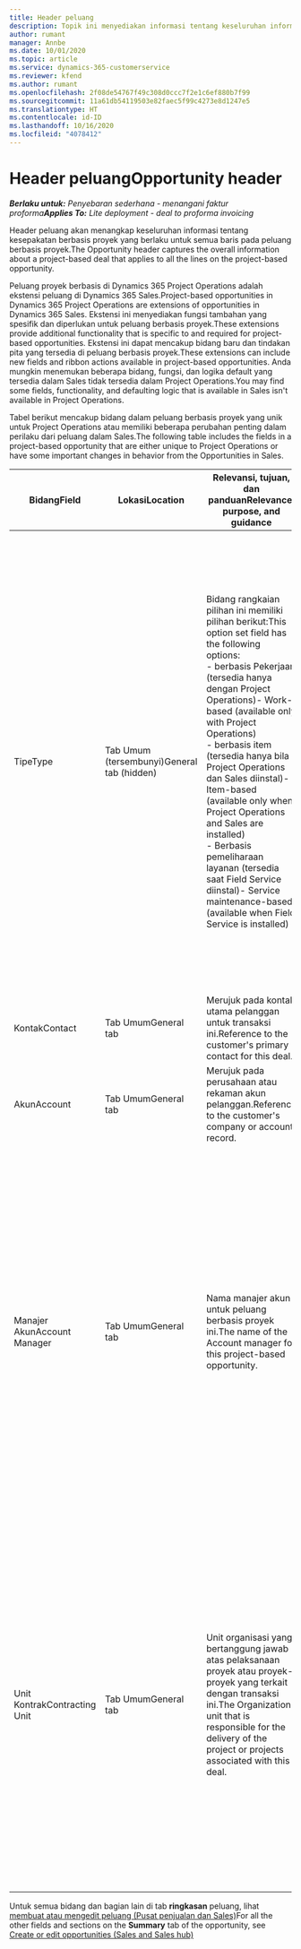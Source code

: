 ```yaml
---
title: Header peluang
description: Topik ini menyediakan informasi tentang keseluruhan informasi tentang penawaran berbasis proyek dan baris peluang berbasis proyek.
author: rumant
manager: Annbe
ms.date: 10/01/2020
ms.topic: article
ms.service: dynamics-365-customerservice
ms.reviewer: kfend
ms.author: rumant
ms.openlocfilehash: 2f08de54767f49c308d0ccc7f2e1c6ef880b7f99
ms.sourcegitcommit: 11a61db54119503e82faec5f99c4273e8d1247e5
ms.translationtype: HT
ms.contentlocale: id-ID
ms.lasthandoff: 10/16/2020
ms.locfileid: "4078412"
---
```

# <a name="opportunity-header"></a><span data-ttu-id="adb6e-103">Header peluang</span><span class="sxs-lookup"><span data-stu-id="adb6e-103">Opportunity header</span></span>

<span data-ttu-id="adb6e-104">_**Berlaku untuk:** Penyebaran sederhana - menangani faktur proforma_</span><span class="sxs-lookup"><span data-stu-id="adb6e-104">_**Applies To:** Lite deployment - deal to proforma invoicing_</span></span>

<span data-ttu-id="adb6e-105">Header peluang akan menangkap keseluruhan informasi tentang kesepakatan berbasis proyek yang berlaku untuk semua baris pada peluang berbasis proyek.</span><span class="sxs-lookup"><span data-stu-id="adb6e-105">The Opportunity header captures the overall information about a project-based deal that applies to all the lines on the project-based opportunity.</span></span>

<span data-ttu-id="adb6e-106">Peluang proyek berbasis di Dynamics 365 Project Operations adalah ekstensi peluang di Dynamics 365 Sales.</span><span class="sxs-lookup"><span data-stu-id="adb6e-106">Project-based opportunities in Dynamics 365 Project Operations are extensions of opportunities in Dynamics 365 Sales.</span></span> <span data-ttu-id="adb6e-107">Ekstensi ini menyediakan fungsi tambahan yang spesifik dan diperlukan untuk peluang berbasis proyek.</span><span class="sxs-lookup"><span data-stu-id="adb6e-107">These extensions provide additional functionality that is specific to and required for project-based opportunities.</span></span> <span data-ttu-id="adb6e-108">Ekstensi ini dapat mencakup bidang baru dan tindakan pita yang tersedia di peluang berbasis proyek.</span><span class="sxs-lookup"><span data-stu-id="adb6e-108">These extensions can include new fields and ribbon actions available in project-based opportunities.</span></span> <span data-ttu-id="adb6e-109">Anda mungkin menemukan beberapa bidang, fungsi, dan logika default yang tersedia dalam Sales tidak tersedia dalam Project Operations.</span><span class="sxs-lookup"><span data-stu-id="adb6e-109">You may find some fields, functionality, and defaulting logic that is available in Sales isn't available in Project Operations.</span></span>

<span data-ttu-id="adb6e-110">Tabel berikut mencakup bidang dalam peluang berbasis proyek yang unik untuk Project Operations atau memiliki beberapa perubahan penting dalam perilaku dari peluang dalam Sales.</span><span class="sxs-lookup"><span data-stu-id="adb6e-110">The following table includes the fields in a project-based opportunity that are either unique to Project Operations or have some important changes in behavior from the Opportunities in Sales.</span></span>

| <span data-ttu-id="adb6e-111">**Bidang**</span><span class="sxs-lookup"><span data-stu-id="adb6e-111">**Field**</span></span> | <span data-ttu-id="adb6e-112">**Lokasi**</span><span class="sxs-lookup"><span data-stu-id="adb6e-112">**Location**</span></span> | <span data-ttu-id="adb6e-113">**Relevansi, tujuan, dan panduan**</span><span class="sxs-lookup"><span data-stu-id="adb6e-113">**Relevance, purpose, and guidance**</span></span> | <span data-ttu-id="adb6e-114">**Dampak hilir**</span><span class="sxs-lookup"><span data-stu-id="adb6e-114">**Downstream impact**</span></span> |
| --- | --- | --- | --- |
| <span data-ttu-id="adb6e-115">Tipe</span><span class="sxs-lookup"><span data-stu-id="adb6e-115">Type</span></span> | <span data-ttu-id="adb6e-116">Tab Umum (tersembunyi)</span><span class="sxs-lookup"><span data-stu-id="adb6e-116">General tab (hidden)</span></span> | <span data-ttu-id="adb6e-117">Bidang rangkaian pilihan ini memiliki pilihan berikut:</span><span class="sxs-lookup"><span data-stu-id="adb6e-117">This option set field has the following options:</span></span></br><span data-ttu-id="adb6e-118">- berbasis Pekerjaan (tersedia hanya dengan Project Operations)</span><span class="sxs-lookup"><span data-stu-id="adb6e-118">- Work-based (available only with Project Operations)</span></span></br><span data-ttu-id="adb6e-119">- berbasis item (tersedia hanya bila Project Operations dan Sales diinstal)</span><span class="sxs-lookup"><span data-stu-id="adb6e-119">- Item-based (available only when Project Operations and Sales are installed)</span></span></br><span data-ttu-id="adb6e-120">- Berbasis pemeliharaan layanan (tersedia saat Field Service diinstal)</span><span class="sxs-lookup"><span data-stu-id="adb6e-120">- Service maintenance-based (available when Field Service is installed)</span></span> | <span data-ttu-id="adb6e-121">Bila Anda menggunakan Project Operations, nilai bidang ini secara otomatis diatur ke **berbasis pekerjaan** yang mengelompokkan peluang sebagai berbasis proyek.</span><span class="sxs-lookup"><span data-stu-id="adb6e-121">When you use Project Operations, this field value is automatically set to **Work-based** which classifies the Opportunity as project-based.</span></span> <span data-ttu-id="adb6e-122">Sebuah Peluang harus berbasis proyek untuk mengaktifkan semua ekstensi dan fungsi khusus proyek di proses penjualan hilir untuk transaksi ini.</span><span class="sxs-lookup"><span data-stu-id="adb6e-122">An Opportunity should be project-based to enable all project-specific extensions and functionality in the downstream sales process for this deal.</span></span> |
| <span data-ttu-id="adb6e-123">Kontak</span><span class="sxs-lookup"><span data-stu-id="adb6e-123">Contact</span></span> | <span data-ttu-id="adb6e-124">Tab Umum</span><span class="sxs-lookup"><span data-stu-id="adb6e-124">General tab</span></span> | <span data-ttu-id="adb6e-125">Merujuk pada kontak utama pelanggan untuk transaksi ini.</span><span class="sxs-lookup"><span data-stu-id="adb6e-125">Reference to the customer's primary contact for this deal.</span></span> | |
| <span data-ttu-id="adb6e-126">Akun</span><span class="sxs-lookup"><span data-stu-id="adb6e-126">Account</span></span> | <span data-ttu-id="adb6e-127">Tab Umum</span><span class="sxs-lookup"><span data-stu-id="adb6e-127">General tab</span></span> | <span data-ttu-id="adb6e-128">Merujuk pada perusahaan atau rekaman akun pelanggan.</span><span class="sxs-lookup"><span data-stu-id="adb6e-128">Reference to the customer's company or account record.</span></span> | |
| <span data-ttu-id="adb6e-129">Manajer Akun</span><span class="sxs-lookup"><span data-stu-id="adb6e-129">Account Manager</span></span> | <span data-ttu-id="adb6e-130">Tab Umum</span><span class="sxs-lookup"><span data-stu-id="adb6e-130">General tab</span></span> | <span data-ttu-id="adb6e-131">Nama manajer akun untuk peluang berbasis proyek ini.</span><span class="sxs-lookup"><span data-stu-id="adb6e-131">The name of the Account manager for this project-based opportunity.</span></span> | <span data-ttu-id="adb6e-132">Manajer akun bertanggung jawab untuk mengelola hubungan dengan pelanggan melalui penyelesaian proyek ini.</span><span class="sxs-lookup"><span data-stu-id="adb6e-132">The Account manager is responsible for managing the relationship with the customer through the completion of this project.</span></span> <span data-ttu-id="adb6e-133">Berdasarkan rekaman sumber daya yang dapat dipesan terkait dengan manajer akun, unit kontrak menjadi default.</span><span class="sxs-lookup"><span data-stu-id="adb6e-133">Based on the bookable resource record tied to the Account manager, the contracting unit is defaulted.</span></span> |
| <span data-ttu-id="adb6e-134">Unit Kontrak</span><span class="sxs-lookup"><span data-stu-id="adb6e-134">Contracting Unit</span></span> | <span data-ttu-id="adb6e-135">Tab Umum</span><span class="sxs-lookup"><span data-stu-id="adb6e-135">General tab</span></span> | <span data-ttu-id="adb6e-136">Unit organisasi yang bertanggung jawab atas pelaksanaan proyek atau proyek-proyek yang terkait dengan transaksi ini.</span><span class="sxs-lookup"><span data-stu-id="adb6e-136">The Organization unit that is responsible for the delivery of the project or projects associated with this deal.</span></span> | <span data-ttu-id="adb6e-137">Unit kontrak adalah divisi perusahaan yang akan menyelesaikan proyek setelah transaksi ditutup.</span><span class="sxs-lookup"><span data-stu-id="adb6e-137">The contracting unit is the division of the company that will complete the project(s) after the deal is closed.</span></span> <span data-ttu-id="adb6e-138">Setiap unit kontrak memiliki mata uang, dan mata uang ini digunakan untuk melaporkan perkiraan dan biaya aktual yang timbul selama proyek.</span><span class="sxs-lookup"><span data-stu-id="adb6e-138">Every contracting unit has a currency, and this currency is used to report estimated and actual costs incurred during the project.</span></span> |

<span data-ttu-id="adb6e-139">Untuk semua bidang dan bagian lain di tab **ringkasan** peluang, lihat [membuat atau mengedit peluang (Pusat penjualan dan Sales)](https://docs.microsoft.com/dynamics365/sales-enterprise/create-edit-opportunity-sales)</span><span class="sxs-lookup"><span data-stu-id="adb6e-139">For all the other fields and sections on the **Summary** tab of the opportunity, see [Create or edit opportunities (Sales and Sales hub)](https://docs.microsoft.com/dynamics365/sales-enterprise/create-edit-opportunity-sales)</span></span>
